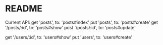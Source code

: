 # README

Current API:
  get 'posts', to: 'posts#index'
  put 'posts', to: 'posts#create'
  get '/posts/:id', to: 'posts#show'
  post '/posts/:id', to: 'posts#update'

  get '/users/:id', to: 'users#show'
  put 'users', to: 'users#create'
